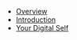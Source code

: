

- [Overview](overview.md)
- [Introduction](introduction.md)
- [Your Digital Self](your-digital-self.md)
